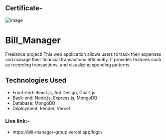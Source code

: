 
## Certificate-
![image](https://github.com/K-4726/Bill_Manager/assets/76389646/37057ecc-c520-4eb2-a115-1c6853607025)




# Bill_Manager

Freelance project! This web application allows users to track their expenses and manage their financial transactions efficiently. It provides features such as recording transactions, and visualizing spending patterns.



## Technologies Used

- Front-end: React.js, Ant Design, Chart.js
- Back-end: Node.js, Express.js, MongoDB
- Database: MongoDB
- Deployment: Render, Vercel

<h3>Live link:-</h3>
<ul>
  <li target="_blank">
https://bill-manager-group.vercel.app/login</li>
</ul>

